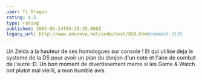 ```yaml
---
user: Ti Dragon
rating: 4.5
type: rating
published: 2005-05-24T06:28:35.000Z
legacy_url: http://www.emunova.net/veda/test/850.htm#comment-3136
---
```

Un Zelda a la hauteur de ses homologues sur console ! Et qui utilise deja le systeme de la DS pour avoir un plan du donjon d'un cote et l'aire de combat de l'autre :D. Un bon moment de divertissement meme si les Game & Watch ont plutot mal vieilli, a mon humble avis.